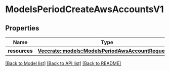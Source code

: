 # ModelsPeriodCreateAwsAccountsV1

## Properties

Name | Type | Description | Notes
------------ | ------------- | ------------- | -------------
**resources** | [**Vec<crate::models::ModelsPeriodAwsAccountRequestV1>**](models.AWSAccountRequestV1.md) |  |

[[Back to Model list]](./README.md#documentation-for-models) [[Back to API list]](./README.md#documentation-for-api-endpoints) [[Back to README]](../README.md)
